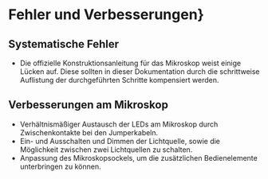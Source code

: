 # Fehler und Verbesserungen}

## Systematische Fehler

* Die offizielle Konstruktionsanleitung für das Mikroskop weist einige Lücken auf. Diese sollten in dieser Dokumentation durch die schrittweise Auflistung der durchgeführten Schritte kompensiert werden.


## Verbesserungen am Mikroskop

* Verhältnismäßiger Austausch der LEDs am Mikroskop durch Zwischenkontakte bei den Jumperkabeln.
* Ein- und Ausschalten und Dimmen der Lichtquelle, sowie die Möglichkeit zwischen zwei Lichtquellen zu schalten. 
* Anpassung des Mikroskopsockels, um die zusätzlichen Bedienelemente unterbringen zu können.
